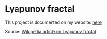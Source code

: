 # Lyapunov fractal

This project is documented on my website: [here](http://danielnicholson.uk/documentation.php?project=Lyapunov%20fractal)

Source: [Wikipedia article on Lyapunov fractal](https://en.wikipedia.org/wiki/Lyapunov_fractal)
